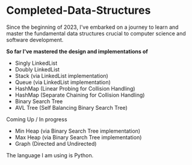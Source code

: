 # Completed-Data-Structures
Since the beginning of 2023, I've embarked on a journey to learn and master the fundamental data structures crucial to computer science and software development.

**So far I've mastered the design and implementations of**
* Singly LinkedList
* Doubly LinkedList
* Stack (via LinkedList implementation)
* Queue (via LinkedList implementation)
* HashMap (Linear Probing for Collision Handling)
* HashMap (Separate Chaining for Collision Handling)
* Binary Search Tree
* AVL Tree (Self Balancing Binary Search Tree)

Coming Up / In progress
* Min Heap (via Binary Search Tree implementation)
* Max Heap (via Binary Search Tree implementation)
* Graph (Directed and Undirected)

The language I am using is Python.
  
